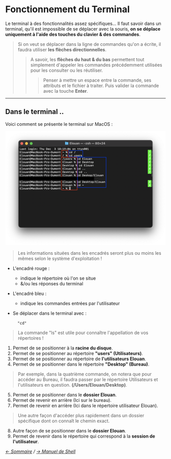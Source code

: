 # Fonctionnement du Terminal

Le terminal à des fonctionnalités assez spécifiques... Il faut savoir dans un terminal, qu'il est impossible de se déplacer avec la souris, **on se déplace uniquement à l'aide des touches du clavier & des commandes**.

> Si on veut se déplacer dans la ligne de commandes qu'on a écrite, il faudra utiliser **les flèches directionnelles**.
>> A savoir, les **flèches du haut & du bas** permettent tout simplement d'appeler les commandes précédemment utilisées pour les consulter ou les réutiliser.
>>> Penser à mettre un espace entre la commande, ses attributs et le fichier à traiter. Puis valider la commande avec la touche **Enter**.

-----------------

## Dans le terminal ..

Voici comment se présente le terminal sur MacOS :

![Terminal](https://raw.githubusercontent.com/ByMSRT/Shell/main/Images/Fonctionnement_Terminal.png)

> Les informations situées dans les encadrés seront plus ou moins les mêmes selon le système d'exploitation !

* L'encadré rouge : 

    * indique le répertoire où l'on se situe
    * &/ou les réponses du terminal

* L'encadré bleu : 

    * indique les commandes entrées par l'utilisateur

* Se déplacer dans le terminal avec :

        "cd"

> La commande "ls" est utile pour connaître l'appellation de vos répertoires !

1. Permet de se positionner à la **racine du disque**.
1. Permet de se positionner au répertoire **"users" (Utilisateurs)**.
1. Permet de se positionner au répertoire de **l'utilisateurs Elouan**.
1. Permet de se positionner dans le répertoire **"Desktop" (Bureau)**.
> Par exemple, dans la quatrième commande, on notera que pour accéder au Bureau, il faudra passer par le répertoire Utilisateurs et l'utilisateurs en question. **(/Users/Elouan/Desktop)**.
5. Permet de se positionner dans le **dossier Elouan**.
1. Permet de revenir en arrière (Ici sur le bureau).
1. Permet de revenir en arrière (Ici dans le répertoire utilisateur Elouan).
> Une autre façon d'accéder plus rapidement dans un dossier spécifique dont on connaît le chemin exact.
8. Autre façon de se positionner dans le **dossier Elouan**.
1. Permet de revenir dans le répertoire qui correspond à la **session de l'utilisateur**.



*[<- Sommaire](https://github.com/ByMSRT/Shell) / [-> Manuel de Shell](https://github.com/ByMSRT/Shell/blob/main/manuel_shell.md)*